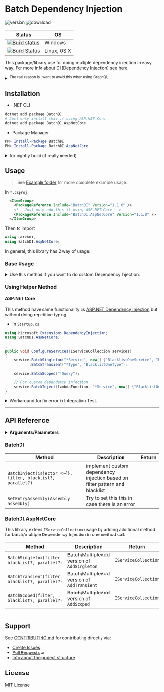 # Batch Dependency Injection

![version](https://img.shields.io/nuget/v/BatchDI.svg)
![download](https://img.shields.io/nuget/dt/BatchDI.svg)

| Status                                                                                                                                                                            | OS          |
| --------------------------------------------------------------------------------------------------------------------------------------------------------------------------------- | ----------- |
| [![Build status](https://ci.appveyor.com/api/projects/status/g5qlityh97xukmv2/branch/master?svg=true)](https://ci.appveyor.com/project/DrSensor/batchdi-aspnetcore/branch/master) | Windows     |
| [![Build Status](https://travis-ci.org/DrSensor/BatchDI.svg?branch=master)](https://travis-ci.org/DrSensor/BatchDI.AspNetCore)                                                    | Linux, OS X |

This package/library use for doing multiple dependency injection in easy way. For more info about DI (Dependency Injection) see [here](https://docs.microsoft.com/en-us/aspnet/core/fundamentals/dependency-injection).

<details>
<summary><sup>The real reason is I want to avoid this when using GraphQL</sup></summary>

> copas from [this repo](https://github.com/glennblock/orders-graphql/blob/master/Server/Startup.cs#L23)

```csharp
    public void ConfigureServices(IServiceCollection services)
    {
        services.AddSingleton<IOrderService, OrderService>();
        services.AddSingleton<OrdersSchema>();
        services.AddSingleton<OrdersQuery>();
        services.AddSingleton<OrderType>();
        services.AddSingleton<OrderCreateInputType>();
        services.AddSingleton<ICustomerService, CustomerService>();
        services.AddSingleton<CustomerType>();
        services.AddSingleton<OrderStatusesEnum>();
        services.AddSingleton<OrdersMutation>();
        services.AddSingleton<OrderSubscription>();
        services.AddSingleton<OrderEventType>();
        services.AddSingleton<IOrderEventService, OrderEventService>();
        services.AddSingleton<IEventAggregator, SimpleEventAggregator>();
        services.AddSingleton<IDependencyResolver>(c =>
            new FuncDependencyResolver(type => c.GetRequiredService(type))); services.AddGraphQLHttp();
        services.AddGraphQLWebSocket<OrdersSchema>();
        services.AddMvc();
    }
```

So then I can write it like this

```c#
    public void ConfigureServices(IServiceCollection services)
    {
        services.AddSingleton<IOrderService, OrderService>();
        services.BatchSingleton(new[] {
            "I*Service",
            "Order*",
            "Customer*"
        });

        services.AddSingleton<IEventAggregator, SimpleEventAggregator>();
        services.AddSingleton<IDependencyResolver>(c =>
            new FuncDependencyResolver(type => c.GetRequiredService(type))); services.AddGraphQLHttp();
        services.AddGraphQLWebSocket<OrdersSchema>();
        services.AddMvc();
    }
```

</details>

## Installation

*   .NET CLI

```bash
dotnet add package BatchDI
# Just only install this if using ASP.NET Core
dotnet add package BatchDI.AspNetCore
```

*   Package Manager

```powershell
PM> Install-Package BatchDI
PM> Install-Package BatchDI.AspNetCore
```

<details>
<summary>for nightly build (if really needed)</summary>

In `nuget.config` before installing

```xml
<configuration>
  <packageSources>
    <add key="BatchDI Package" value="https://ci.appveyor.com/nuget/batch-di" />
  </packageSources>
</configuration>
```

</details>

## Usage

> See [Example folder](./Example) for more complete example usage.

In `*.csproj`

```xml
  <ItemGroup>
    <PackageReference Include="BatchDI" Version="1.1.0" />
    <!-- Just only add this if using ASP.NET Core -->
    <PackageReference Include="BatchDI.AspNetCore" Version="1.1.0" />
  </ItemGroup>
```

Then to import

```csharp
using BatchDI;
using BatchDI.AspNetCore;
```

In general, this library has 2 way of usage:

### Base Usage

<details>
<summary>Use this method if you want to do custom Dependency Injection.</summary>

```c#
using BatchDI;
.
.
BatchDI.BatchInject(
    filter: "*Service",
    injector: _implementation =>
    {
        if (_implementation.Name.Contains("My"))
        {
            service.AddSingleton(_class, new MyBaseService(Configuration["MyConfig"])));
        }
    }
);

// or

BatchDI.BatchInject(
    filter: "I*Service",
    injector: (_interface, _class) => service.AddSingleton(_interface, _class),
);
```

</details>

### Using Helper Method

#### ASP․NET Core

This method have same functionality as [ASP.NET Dependency Injection](https://docs.microsoft.com/en-us/aspnet/core/fundamentals/dependency-injection) but without doing repetitive typing.

*   In `Startup.cs`

```c#
using Microsoft.Extensions.DependencyInjection;
using BatchDI.AspNetCore;
.
.
public void ConfigureServices(IServiceCollection services)
{
    service.BatchSingleton("*Service", new[] {"BlacklistOneService", "BlacklistTwoService"})
           .BatchTransient("*Type", "BlacklistOneType");

    service.BatchScoped("*Query");

    // For custom dependency injection
    service.BatchInject(lambdaFunction, "*Service", new[] {"BlacklistOneService", "BlacklistTwoService"});
}
```

<details>
<summary>Workaround for fix error in Integration Test.</summary>

Use `SetBatchDIEntryPoint` to set the EntryAssembly

```c#
_server = new TestServer(new WebHostBuilder().SetBatchDIEntryPoint<Startup>().UseStartup<Startup>());
```

</details>

---

## API Reference

<details>
<summary><b>Arguments/Parameters</b></summary>

| Parameter              | Description                                                              | Type                                     |
| ---------------------- | ------------------------------------------------------------------------ | ---------------------------------------- |
| `injector` (lambda)    | implement callback for custom DI                                         | `Action<Type>`, <br>`Action<Type, Type>` |
| `filter`               | list or glob pattern for specify which class name to inject              | `string`, <br>`string[]`                 |
| `blacklist` (optional) | list or glob pattern for specify which class name **not** to be injected | `string`, <br>`string[]`                 |
| `parallel` (optional)  | if the startup time become slower, try to set this `true`                | `bool`                                   |

</details>

### BatchDI

| Method                                                      | Description                                                                 | Return |
| ----------------------------------------------------------- | --------------------------------------------------------------------------- | ------ |
| `BatchInject(injector =>{}, filter, blacklist?, parallel?)` | implement custom dependency injection based on filter pattern and blacklist |
| `SetEntryAssembly(Assembly assembly)`                       | Try to set this this in case there is an error                              |

### BatchDI.AspNetCore

This library extend `IServiceCollection` usage by adding additional method for batch/multiple Dependency Injection in one method call.

| Method                                          | Description                                 | Return               |
| ----------------------------------------------- | ------------------------------------------- | -------------------- |
| `BatchSingleton(filter, blacklist?, parallel?)` | Batch/MultipleAdd version of `AddSingleton` | `IServiceCollection` |
| `BatchTransient(filter, blacklist?, parallel?)` | Batch/MultipleAdd version of `AddTransient` | `IServiceCollection` |
| `BatchScoped(filter, blacklist?, parallel?)`    | Batch/MultipleAdd version of `AddScoped`    | `IServiceCollection` |

---

## Support

See [CONTRIBUTING.md](./CONTRIBUTING.md) for contributing directly via:

*   [Create Issues](./CONTRIBUTING.md/#create-issues)
*   [Pull Requests](./CONTRIBUTING.md/#pull-requests) or
*   [Info about the project structure](./CONTRIBUTING.md/#project-structure)

## License

[MIT](./LICENSE) License

